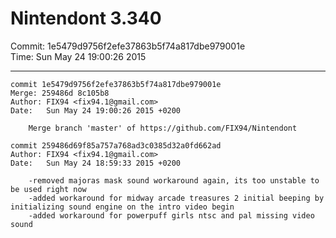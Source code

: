 # Nintendont 3.340
Commit: 1e5479d9756f2efe37863b5f74a817dbe979001e  
Time: Sun May 24 19:00:26 2015   

-----

```
commit 1e5479d9756f2efe37863b5f74a817dbe979001e
Merge: 259486d 8c105b8
Author: FIX94 <fix94.1@gmail.com>
Date:   Sun May 24 19:00:26 2015 +0200

    Merge branch 'master' of https://github.com/FIX94/Nintendont
```

```
commit 259486d69f85a757a768ad3c0385d32a0fd662ad
Author: FIX94 <fix94.1@gmail.com>
Date:   Sun May 24 18:59:33 2015 +0200

    -removed majoras mask sound workaround again, its too unstable to be used right now
    -added workaround for midway arcade treasures 2 initial beeping by initializing sound engine on the intro video begin
    -added workaround for powerpuff girls ntsc and pal missing video sound
```
